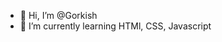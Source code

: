 - 👋 Hi, I’m @Gorkish
- 🌱 I’m currently learning HTMl, CSS, Javascript

<!---
Gorkish/Gorkish is a ✨ special ✨ repository because its `README.md` (this file) appears on your GitHub profile.
You can click the Preview link to take a look at your changes.
--->
